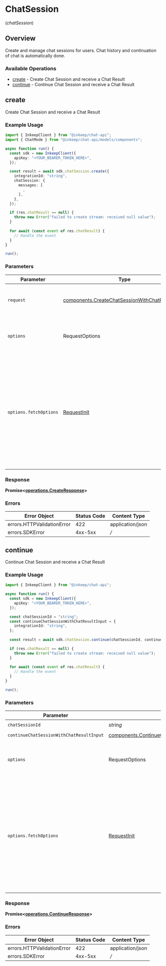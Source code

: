 # ChatSession
(*chatSession*)

## Overview

Create and manage chat sessions for users. Chat history and continuation of chat is automatically done.

### Available Operations

* [create](#create) - Create Chat Session and receive a Chat Result
* [continue](#continue) - Continue Chat Session and receive a Chat Result

## create

Create Chat Session and receive a Chat Result

### Example Usage

```typescript
import { InkeepClient } from "@inkeep/chat-api";
import { ChatMode } from "@inkeep/chat-api/models/components";

async function run() {
  const sdk = new InkeepClient({
    apiKey: "<YOUR_BEARER_TOKEN_HERE>",
  });

  const result = await sdk.chatSession.create({
    integrationId: "string",
    chatSession: {
      messages: [
        ,
      ],
    },
  });

  if (res.chatResult == null) {
    throw new Error("failed to create stream: received null value");
  }
  
  for await (const event of res.chatResult) {
    // Handle the event
  }
}

run();
```

### Parameters

| Parameter                                                                                                                                                                      | Type                                                                                                                                                                           | Required                                                                                                                                                                       | Description                                                                                                                                                                    |
| ------------------------------------------------------------------------------------------------------------------------------------------------------------------------------ | ------------------------------------------------------------------------------------------------------------------------------------------------------------------------------ | ------------------------------------------------------------------------------------------------------------------------------------------------------------------------------ | ------------------------------------------------------------------------------------------------------------------------------------------------------------------------------ |
| `request`                                                                                                                                                                      | [components.CreateChatSessionWithChatResultInput](../../models/components/createchatsessionwithchatresultinput.md)                                                             | :heavy_check_mark:                                                                                                                                                             | The request object to use for the request.                                                                                                                                     |
| `options`                                                                                                                                                                      | RequestOptions                                                                                                                                                                 | :heavy_minus_sign:                                                                                                                                                             | Used to set various options for making HTTP requests.                                                                                                                          |
| `options.fetchOptions`                                                                                                                                                         | [RequestInit](https://developer.mozilla.org/en-US/docs/Web/API/Request/Request#options)                                                                                        | :heavy_minus_sign:                                                                                                                                                             | Options that are passed to the underlying HTTP request. This can be used to inject extra headers for examples. All `Request` options, except `method` and `body`, are allowed. |


### Response

**Promise<[operations.CreateResponse](../../models/operations/createresponse.md)>**
### Errors

| Error Object               | Status Code                | Content Type               |
| -------------------------- | -------------------------- | -------------------------- |
| errors.HTTPValidationError | 422                        | application/json           |
| errors.SDKError            | 4xx-5xx                    | */*                        |

## continue

Continue Chat Session and receive a Chat Result

### Example Usage

```typescript
import { InkeepClient } from "@inkeep/chat-api";

async function run() {
  const sdk = new InkeepClient({
    apiKey: "<YOUR_BEARER_TOKEN_HERE>",
  });

  const chatSessionId = "string";
  const continueChatSessionWithChatResultInput = {
    integrationId: "string",
  };
  
  const result = await sdk.chatSession.continue(chatSessionId, continueChatSessionWithChatResultInput);

  if (res.chatResult == null) {
    throw new Error("failed to create stream: received null value");
  }
  
  for await (const event of res.chatResult) {
    // Handle the event
  }
}

run();
```

### Parameters

| Parameter                                                                                                                                                                      | Type                                                                                                                                                                           | Required                                                                                                                                                                       | Description                                                                                                                                                                    |
| ------------------------------------------------------------------------------------------------------------------------------------------------------------------------------ | ------------------------------------------------------------------------------------------------------------------------------------------------------------------------------ | ------------------------------------------------------------------------------------------------------------------------------------------------------------------------------ | ------------------------------------------------------------------------------------------------------------------------------------------------------------------------------ |
| `chatSessionId`                                                                                                                                                                | *string*                                                                                                                                                                       | :heavy_check_mark:                                                                                                                                                             | N/A                                                                                                                                                                            |
| `continueChatSessionWithChatResultInput`                                                                                                                                       | [components.ContinueChatSessionWithChatResultInput](../../models/components/continuechatsessionwithchatresultinput.md)                                                         | :heavy_check_mark:                                                                                                                                                             | N/A                                                                                                                                                                            |
| `options`                                                                                                                                                                      | RequestOptions                                                                                                                                                                 | :heavy_minus_sign:                                                                                                                                                             | Used to set various options for making HTTP requests.                                                                                                                          |
| `options.fetchOptions`                                                                                                                                                         | [RequestInit](https://developer.mozilla.org/en-US/docs/Web/API/Request/Request#options)                                                                                        | :heavy_minus_sign:                                                                                                                                                             | Options that are passed to the underlying HTTP request. This can be used to inject extra headers for examples. All `Request` options, except `method` and `body`, are allowed. |


### Response

**Promise<[operations.ContinueResponse](../../models/operations/continueresponse.md)>**
### Errors

| Error Object               | Status Code                | Content Type               |
| -------------------------- | -------------------------- | -------------------------- |
| errors.HTTPValidationError | 422                        | application/json           |
| errors.SDKError            | 4xx-5xx                    | */*                        |

